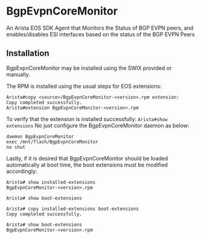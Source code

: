 # BgpEvpnCoreMonitor
An Arista EOS SDK Agent that Monitors the Status of BGP EVPN peers, and enables/disables ESI interfaces based on the status of the BGP EVPN Peers


## Installation
BgpEvpnCoreMonitor may be installed using the SWIX provided or manually.

The RPM is installed using the usual steps for EOS extensions:
```
Arista#copy <source>/BgpEvpnCoreMonitor-<version>.rpm extension:                                                               Copy completed successfully.
Arista#extension BgpEvpnCoreMonitor-<version>.rpm 
```
To verify that the extension is installed successfully: ```Arista#show extensions```
No just configure the BgpEvpnCoreMonitor daemon as below:
```
daemon BgpEvpnCoreMonitor
exec /mnt/flash/BgpEvpnCoreMonitor
no shut
```
Lastly, if it is desired that BgpEvpnCoreMonitor should be loaded automatically at boot time, the boot extensions must be modified accordingly:
```
Arista# show installed-extensions
BgpEvpnCoreMonitor-<version>.rpm 

Arista# show boot-extensions

Arista# copy installed-extensions boot-extensions
Copy completed successfully.

Arista# show boot-extensions
BgpEvpnCoreMonitor-<version>.rpm 
```
